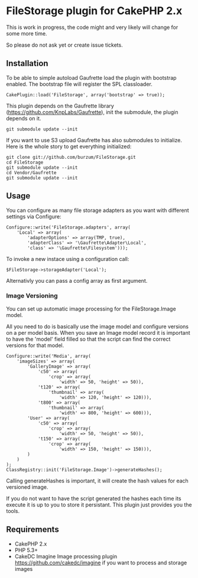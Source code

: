 # FileStorage plugin for CakePHP 2.x

This is work in progress, the code might and very likely will change for some more time.

So please do not ask yet or create issue tickets.

## Installation

To be able to simple autoload Gaufrette load the plugin with bootstrap enabled. The bootstrap file will register the SPL classloader.

	CakePlugin::load('FileStorage', array('bootstrap' => true));

This plugin depends on the Gaufrette library (https://github.com/KnpLabs/Gaufrette), init the submodule, the plugin depends on it.

	git submodule update --init

If you want to use S3 upload Gaufrette has also submodules to initialize. Here is the whole story to get everything initialized:

	git clone git://github.com/burzum/FileStorage.git
	cd FileStorage
	git submodule update --init
	cd Vendor/Gaufrette
	git submodule update --init

## Usage

You can configure as many file storage adapters as you want with different settings via Configure:

	Configure::write('FileStorage.adapters', array(
		'Local' => array(
			'adapterOptions' => array(TMP, true),
			'adapterClass' => '\Gaufrette\Adapter\Local',
			'class' => '\Gaufrette\Filesystem')));

To invoke a new instace using a configuration call:

	$FileStorage->storageAdapter('Local');

Alternativly you can pass a config array as first argument.

### Image Versioning

You can set up automatic image processing for the FileStorage.Image model.

All you need to do is basically use the image model and configure versions on a per model basis. When you save an Image model record it is important to have the 'model' field filled so that the script can find the correct versions for that model.

	Configure::write('Media', array(
		'imageSizes' => array(
			'GalleryImage' => array(
				'c50' => array(
					'crop' => array(
						'width' => 50, 'height' => 50)),
				't120' => array(
					'thumbnail' => array(
						'width' => 120, 'height' => 120))),
				't800' => array(
					'thumbnail' => array(
						'width' => 800, 'height' => 600))),
			'User' => array(
				'c50' => array(
					'crop' => array(
						'width' => 50, 'height' => 50)),
				't150' => array(
					'crop' => array(
						'width' => 150, 'height' => 150))),
			)
		)
	);
	ClassRegistry::init('FileStorage.Image')->generateHashes();

Calling generateHashes is important, it will create the hash values for each versioned image.

If you do not want to have the script generated the hashes each time its execute it is up to you to store it persistant. This plugin just provides you the tools.

## Requirements

 * CakePHP 2.x
 * PHP 5.3+
 * CakeDC Imagine Image processing plugin https://github.com/cakedc/imagine if you want to process and storage images
